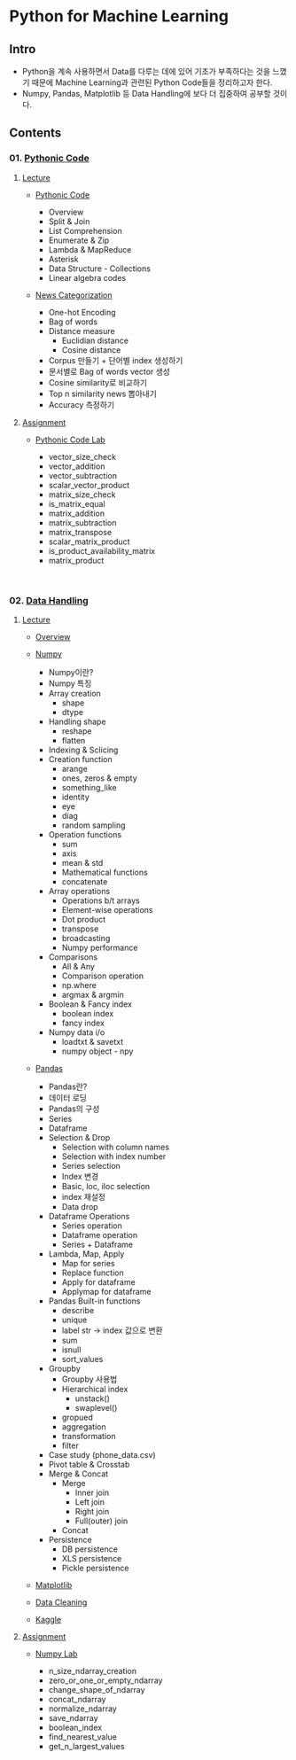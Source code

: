 # Python for Machine Learning

## Intro

- Python을 계속 사용하면서 Data를 다루는 데에 있어 기초가 부족하다는 것을 느꼈기 때문에 Machine Learning과 관련된 Python Code들을 정리하고자 한다.
- Numpy, Pandas, Matplotlib 등 Data Handling에 보다 더 집중하여 공부할 것이다.

## Contents

### 01. [Pythonic Code](https://github.com/dongminleeai/Python-for-ML/tree/master/01.%20Pythonic%20Code)

1. [Lecture](https://github.com/dongminleeai/Python-for-ML/tree/master/01.%20Pythonic%20Code/Lecture)

    - [Pythonic Code](https://github.com/dongminleeai/Python-for-ML/blob/master/01.%20Pythonic%20Code/Lecture/01-1.%20Pythonic%20Code.ipynb)
        - Overview
        - Split & Join
        - List Comprehension
        - Enumerate & Zip
        - Lambda & MapReduce
        - Asterisk
        - Data Structure - Collections
        - Linear algebra codes

    - [News Categorization](https://github.com/dongminleeai/Python-for-ML/blob/master/01.%20Pythonic%20Code/Lecture/01-2.%20News%20Categorization.ipynb)
        - One-hot Encoding
        - Bag of words
        - Distance measure
            - Euclidian distance
            - Cosine distance
        - Corpus 만들기 + 단어별 index 생성하기
        - 문서별로 Bag of words vector 생성
        - Cosine similarity로 비교하기
        - Top n similarity news 뽑아내기
        - Accuracy 측정하기

2. [Assignment](https://github.com/dongminleeai/Python-for-ML/tree/master/01.%20Pythonic%20Code/Assignment/1.%20Pythonic%20Code%20Lab)

    - [Pythonic Code Lab](https://github.com/dongminleeai/Python-for-ML/tree/master/01.%20Pythonic%20Code/Assignment/1.%20Pythonic%20Code%20Lab)

        - vector_size_check
        - vector_addition
        - vector_subtraction
        - scalar_vector_product
        - matrix_size_check
        - is_matrix_equal
        - matrix_addition
        - matrix_subtraction
        - matrix_transpose
        - scalar_matrix_product
        - is_product_availability_matrix
        - matrix_product

<br>

### 02. [Data Handling](https://github.com/dongminleeai/Python-for-ML/tree/master/02.%20Data%20Handling)

1. [Lecture](https://github.com/dongminleeai/Python-for-ML/tree/master/02.%20Data%20Handling/Lecture)

    - [Overview](https://github.com/dongminleeai/Python-for-ML/blob/master/02.%20Data%20Handling/Lecture/02-1.%20Overview.ipynb)

    - [Numpy](https://github.com/dongminleeai/Python-for-ML/blob/master/02.%20Data%20Handling/Lecture/02-2.%20Numpy.ipynb)
        - Numpy이란?
        - Numpy 특징
        - Array creation
            - shape
            - dtype
        - Handling shape
            - reshape
            - flatten
        - Indexing & Sclicing
        - Creation function
            - arange
            - ones, zeros & empty
            - something_like
            - identity
            - eye
            - diag
            - random sampling
        - Operation functions
            - sum
            - axis
            - mean & std
            - Mathematical functions
            - concatenate
        - Array operations
            - Operations b/t arrays
            - Element-wise operations
            - Dot product
            - transpose
            - broadcasting
            - Numpy performance
        - Comparisons
            - All & Any
            - Comparison operation
            - np.where
            - argmax & argmin
        - Boolean & Fancy index
            - boolean index
            - fancy index
        - Numpy data i/o
            - loadtxt & savetxt
            - numpy object - npy

    - [Pandas](https://github.com/dongminleeai/Python-for-ML/blob/master/02.%20Data%20Handling/Lecture/02-3.%20Pandas.ipynb)
        - Pandas란?
        - 데이터 로딩
        - Pandas의 구성
        - Series
        - Dataframe
        - Selection & Drop
            - Selection with column names
            - Selection with index number
            - Series selection
            - Index 변경
            - Basic, loc, iloc selection
            - index 재설정
            - Data drop
        - Dataframe Operations
            - Series operation
            - Dataframe operation
            - Series + Dataframe
        - Lambda, Map, Apply
            - Map for series
            - Replace function
            - Apply for dataframe
            - Applymap for dataframe
        - Pandas Built-in functions
            - describe
            - unique
            - label str -> index 값으로 변환
            - sum
            - isnull
            - sort_values
        - Groupby
            - Groupby 사용법
            - Hierarchical index
                - unstack()
                - swaplevel()
            - gropued
            - aggregation
            - transformation
            - filter
        - Case study (phone_data.csv)
        - Pivot table & Crosstab
        - Merge & Concat
            - Merge
                - Inner join
                - Left join
                - Right join
                - Full(outer) join
            - Concat
        - Persistence
            - DB persistence
            - XLS persistence
            - Pickle persistence

    - [Matplotlib]()

    - [Data Cleaning]()

    - [Kaggle]()

2. [Assignment](https://github.com/dongminleeai/Python-for-ML/tree/master/02.%20Data%20Handling/Assignment)

    - [Numpy Lab](https://github.com/dongminleeai/Python-for-ML/tree/master/02.%20Data%20Handling/Assignment/1.%20Numpy%20Lab)

        - n_size_ndarray_creation
        - zero_or_one_or_empty_ndarray
        - change_shape_of_ndarray
        - concat_ndarray
        - normalize_ndarray
        - save_ndarray
        - boolean_index
        - find_nearest_value
        - get_n_largest_values